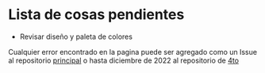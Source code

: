 # Lista de cosas pendientes

* Revisar diseño y paleta de colores

Cualquier error encontrado en la pagina puede ser agregado como un Issue al repositorio [principal](https://github.com/rioivds/biblioteca-virtual) o hasta diciembre de 2022 al repositorio de [4to](https://github.com/jedihilario/biblioteca-virtual-escuela)